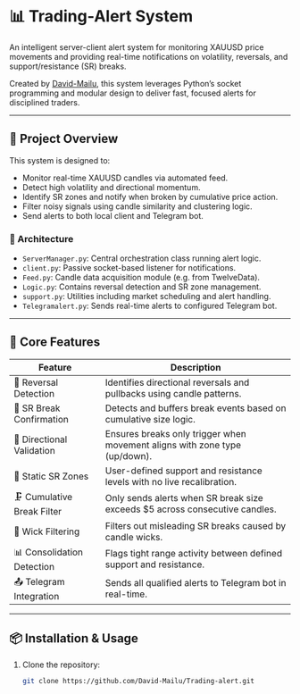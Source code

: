 # 📊 Trading-Alert System

An intelligent server-client alert system for monitoring XAUUSD price movements and providing real-time notifications on volatility, reversals, and support/resistance (SR) breaks.

Created by [David-Mailu](https://github.com/David-Mailu), this system leverages Python’s socket programming and modular design to deliver fast, focused alerts for disciplined traders.

---

## 🚀 Project Overview

This system is designed to:

- Monitor real-time XAUUSD candles via automated feed.
- Detect high volatility and directional momentum.
- Identify SR zones and notify when broken by cumulative price action.
- Filter noisy signals using candle similarity and clustering logic.
- Send alerts to both local client and Telegram bot.

### 🧱 Architecture

- `ServerManager.py`: Central orchestration class running alert logic.
- `client.py`: Passive socket-based listener for notifications.
- `Feed.py`: Candle data acquisition module (e.g. from TwelveData).
- `Logic.py`: Contains reversal detection and SR zone management.
- `support.py`: Utilities including market scheduling and alert handling.
- `Telegramalert.py`: Sends real-time alerts to configured Telegram bot.

---

## 🧠 Core Features

| Feature                     | Description                                                                 |
|----------------------------|------------------------------------------------------------------------------|
| 🧠 Reversal Detection       | Identifies directional reversals and pullbacks using candle patterns.       |
| 🔔 SR Break Confirmation    | Detects and buffers break events based on cumulative size logic.            |
| 📏 Directional Validation   | Ensures breaks only trigger when movement aligns with zone type (up/down). |
| 🧱 Static SR Zones          | User-defined support and resistance levels with no live recalibration.     |
| 🗜️ Cumulative Break Filter | Only sends alerts when SR break size exceeds $5 across consecutive candles. |
| 🔂 Wick Filtering           | Filters out misleading SR breaks caused by candle wicks.                   |
| 📊 Consolidation Detection | Flags tight range activity between defined support and resistance.         |
| 📤 Telegram Integration     | Sends all qualified alerts to Telegram bot in real-time.                    |

---

## 📦 Installation & Usage

1. Clone the repository:
   ```bash
   git clone https://github.com/David-Mailu/Trading-alert.git